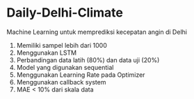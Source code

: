 # Daily-Delhi-Climate
Machine Learning untuk memprediksi kecepatan angin di Delhi

1. Memiliki sampel lebih dari 1000
2. Menggunakan LSTM
3. Perbandingan data latih (80%) dan data uji (20%)
4. Model yang digunakan sequential 
5. Menggunakan Learning Rate pada Optimizer
6. Menggunakan callback system
7. MAE < 10% dari skala data
